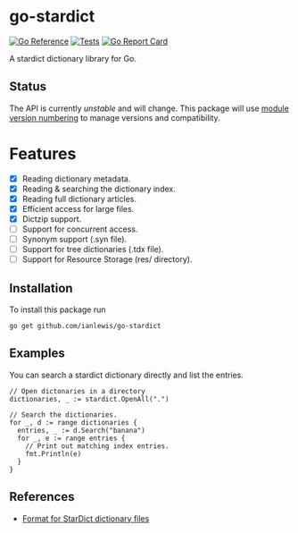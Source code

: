 # go-stardict

[![Go Reference](https://pkg.go.dev/badge/github.com/ianlewis/go-stardict.svg)](https://pkg.go.dev/github.com/ianlewis/go-stardict)
[![Tests](https://github.com/ianlewis/go-stardict/actions/workflows/tests.yml/badge.svg)](https://github.com/ianlewis/go-stardict/actions/workflows/tests.yml)
[![Go Report Card](https://goreportcard.com/badge/github.com/ianlewis/go-stardict)](https://goreportcard.com/report/github.com/ianlewis/go-stardict)

A stardict dictionary library for Go.

## Status

The API is currently *unstable* and will change. This package will use [module
version numbering](https://golang.org/doc/modules/version-numbers) to manage
versions and compatibility.

# Features

- [x] Reading dictionary metadata.
- [x] Reading & searching the dictionary index.
- [x] Reading full dictionary articles.
- [x] Efficient access for large files.
- [x] Dictzip support.
- [ ] Support for concurrent access.
- [ ] Synonym support (.syn file).
- [ ] Support for tree dictionaries (.tdx file).
- [ ] Support for Resource Storage (res/ directory).

## Installation

To install this package run

`go get github.com/ianlewis/go-stardict`

## Examples

You can search a stardict dictionary directly and list the entries.

```golang
// Open dictonaries in a directory
dictionaries, _ := stardict.OpenAll(".")

// Search the dictionaries.
for _, d := range dictionaries {
  entries, _ := d.Search("banana")
  for _, e := range entries {
    // Print out matching index entries.
    fmt.Println(e)
  }
}
```

## References

- [Format for StarDict dictionary files](https://github.com/huzheng001/stardict-3/blob/master/dict/doc/StarDictFileFormat)
